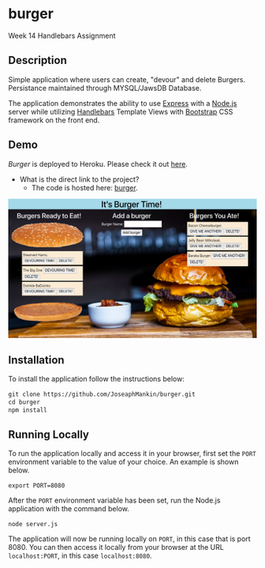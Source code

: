 # burger
Week 14 Handlebars Assignment

## Description

Simple application where users can create, "devour" and delete Burgers. Persistance maintained through MYSQL/JawsDB Database.

The application demonstrates the ability to use [Express](https://expressjs.com/) with a [Node.js](https://nodejs.org/en/) server while utilizing [Handlebars](https://handlebarsjs.com/) Template Views with [Bootstrap](https://getbootstrap.com/) CSS framework on the front end.

## Demo
	
*Burger* is deployed to Heroku. Please check it out [here](https://burger-mankin.herokuapp.com/).

- What is the direct link to the project?
  * The code is hosted here: [burger](https://github.com/JoseaphMankin/burger).

![Alt text](/public/assets/images/burgerScreenShot.png?raw=true "Burger Screenshot")

## Installation

To install the application follow the instructions below:

	git clone https://github.com/JoseaphMankin/burger.git
	cd burger
	npm install
	
## Running Locally

To run the application locally and access it in your browser, first set the `PORT` environment variable to the value of your choice. An example is shown below.

	export PORT=8080
	
After the `PORT` environment variable has been set, run the Node.js application with the command below.

	node server.js
	
The application will now be running locally on `PORT`, in this case that is port 8080. You can then access it locally from your browser at the URL `localhost:PORT`, in this case `localhost:8080`.